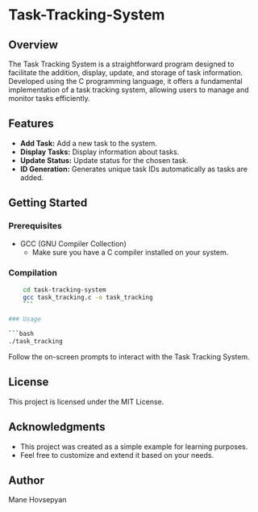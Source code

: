 # Task-Tracking-System

## Overview

The Task Tracking System is a straightforward program designed to facilitate the addition, display, update, and storage of task information. Developed using the C programming language, it offers a fundamental implementation of a task tracking system, allowing users to manage and monitor tasks efficiently.

## Features

- **Add Task:** Add a new task to the system.
- **Display Tasks:** Display information about tasks.
- **Update Status:** Update status for the chosen task.
- **ID Generation:** Generates unique task IDs automatically as tasks are added.

## Getting Started

### Prerequisites

- GCC (GNU Compiler Collection)
  - Make sure you have a C compiler installed on your system.

### Compilation

```bash
    cd task-tracking-system
    gcc task_tracking.c -o task_tracking
    ```

### Usage

```bash
./task_tracking
```

Follow the on-screen prompts to interact with the Task Tracking System.

## License

This project is licensed under the MIT License.

## Acknowledgments

- This project was created as a simple example for learning purposes.
- Feel free to customize and extend it based on your needs.

## Author

Mane Hovsepyan
